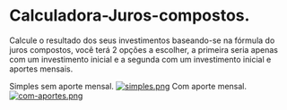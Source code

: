 # Calculadora-Juros-compostos.
Calcule o resultado dos seus investimentos baseando-se na fórmula do juros compostos, você terá 2 opções a escolher, a primeira seria apenas com um investimento inicial e a segunda com um investimento inicial e aportes mensais.

Simples sem aporte mensal.
[![simples.png](https://i.postimg.cc/xTYPm8pG/simples.png)](https://postimg.cc/9z8T5mhz)
Com aporte mensal.
[![com-aportes.png](https://i.postimg.cc/dVGvxWjc/com-aportes.png)](https://postimg.cc/w1xStQrw)
